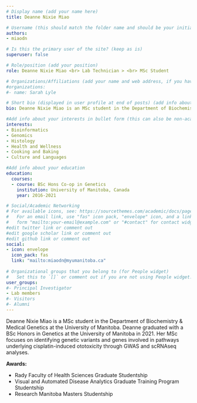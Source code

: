```yaml
---
# Display name (add your name here)
title: Deanne Nixie Miao

# Username (this should match the folder name and should be your initial and surname)
authors:
- miaodn

# Is this the primary user of the site? (keep as is)
superuser: false

# Role/position (add your position)
role: Deanne Nixie Miao <br> Lab Technician > <br> MSc Student

# Organizations/Affiliations (add your name and web address, if you have one)
#organizations:
#- name: Sarah Lyle

# Short bio (displayed in user profile at end of posts) (add info about yourself)
bio: Deanne Nixie Miao is an MSc student in the Department of Biochemistry and Medical Genetics at the University of Manitoba. 

#Add info about your interests in bullet form (this can also be non-academic) 
interests:
- Bioinformatics 
- Genomics
- Histology
- Health and Wellness
- Cooking and Baking
- Culture and Languages

#Add info about your education 
education:
  courses:
  - course: BSc Hons Co-op in Genetics
    institution: University of Manitoba, Canada
    year: 2016-2021

# Social/Academic Networking
# For available icons, see: https://sourcethemes.com/academic/docs/page-builder/#icons
#   For an email link, use "fas" icon pack, "envelope" icon, and a link in the
#   form "mailto:your-email@example.com" or "#contact" for contact widget.
#edit twitter link or comment out
#edit google scholar link or comment out
#edit github link or comment out
social:
- icon: envelope
  icon_pack: fas
  link: "mailto:miaodn@myumanitoba.ca"
  
# Organizational groups that you belong to (for People widget)
#   Set this to `[]` or comment out if you are not using People widget.
user_groups:
#- Principal Investigator
- Lab members
#- Visitors
#- Alumni
---
```


Deanne Nixie Miao is a MSc student in the Department of Biochemistry & Medical Genetics at the University of Manitoba. Deanne graduated with a BSc Honors in Genetics at the University of Manitoba in 2021. Her MSc focuses on identifying genetic variants and genes involved in pathways underlying cisplatin-induced ototoxicity through GWAS and scRNAseq analyses.


**Awards:** 
- Rady Faculty of Health Sciences Graduate Studentship
- Visual and Automated Disease Analytics Graduate Training Program Studentship
- Research Manitoba Masters Studentship

